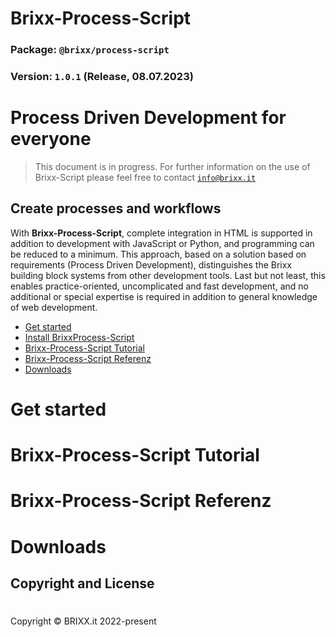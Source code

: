 # Brixx-Process-Script

### Package: `@brixx/process-script`

### Version: `1.0.1` (Release, 08.07.2023)

#

# Process Driven Development for everyone

> This document is in progress. For further information on the use of Brixx-Script please feel free to contact [`info@brixx.it`](info@brixx.it)

## Create processes and workflows

With <b>Brixx-Process-Script</b>, complete integration in HTML is supported in addition to development with JavaScript or Python, and programming can be reduced to a minimum. This approach, based on a solution based on requirements (Process Driven Development), distinguishes the Brixx building block systems from other development tools. Last but not least, this enables practice-oriented, uncomplicated and fast development, and no additional or special expertise is required in addition to general knowledge of web development.

-   [Get started](#getstarted)
-   [Install BrixxProcess-Script](#installation)
-   [Brixx-Process-Script Tutorial](#tutorial)
-   [Brixx-Process-Script Referenz](#reference)
-   [Downloads](#downloads)

# <div id='getstarted' /> Get started

# <div id='tutorial' /> Brixx-Process-Script Tutorial

# <div id='reference' /> Brixx-Process-Script Referenz

# <div id='downloads' /> Downloads

## Copyright and License

#

Copyright © BRIXX.it 2022-present